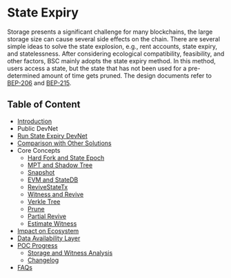 # State Expiry
Storage presents a significant challenge for many blockchains, the large storage size can cause several side effects on the chain. 
There are several simple ideas to solve the state explosion, e.g., rent accounts, state expiry, and statelessness. After considering ecological compatibility, feasibility, and other factors, BSC mainly adopts the state expiry method. In this method, users access a state, but the state that has not been used for a pre-determined amount of time gets pruned.
The design documents refer to [BEP-206](https://github.com/bnb-chain/BEPs/pull/206) and [BEP-215](https://github.com/bnb-chain/BEPs/pull/215).


## Table of Content
<!--ts-->
- [Introduction](introduction.md)
- Public DevNet
- [Run State Expiry DevNet](run-devnet.md)
- [Comparison with Other Solutions](solution-comparison.md)
- Core Concepts
  + [Hard Fork and State Epoch](hard-fork-and-state-epoch.md) 
  + [MPT and Shadow Tree](mpt-and-shadow-tree.md) 
  + [Snapshot](snapshot.md) 
  + [EVM and StateDB](evm-and-statedb.md) 
  + [ReviveStateTx](revive-state-tx.md)
  + [Witness and Revive](witness-and-revive.md) 
  + [Verkle Tree](verkle-tree.md) 
  + [Prune](prune.md) 
  + [Partial Revive](partial-revive.md) 
  + [Estimate Witness](estimate-witness.md) 
- [Impact on Ecosystem](impact-on-ecosystem.md) 
- [Data Availability Layer](data-availability-layer.md) 
- [POC Progress](poc-progress.md)
  + [Storage and Witness Analysis](storage-and-witness-analysis.md)  
  + [Changelog](changelog.md) 
- [FAQs](faqs.md) 
<!--te-->